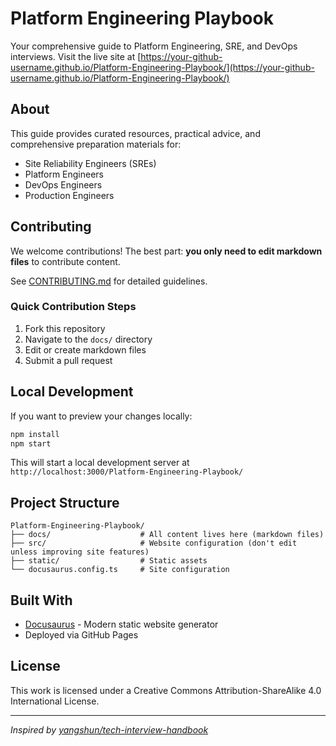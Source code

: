 # Platform Engineering Playbook

Your comprehensive guide to Platform Engineering, SRE, and DevOps interviews. Visit the live site at [https://your-github-username.github.io/Platform-Engineering-Playbook/](https://your-github-username.github.io/Platform-Engineering-Playbook/)

## About

This guide provides curated resources, practical advice, and comprehensive preparation materials for:
- Site Reliability Engineers (SREs)
- Platform Engineers
- DevOps Engineers
- Production Engineers

## Contributing

We welcome contributions! The best part: **you only need to edit markdown files** to contribute content.

See [CONTRIBUTING.md](CONTRIBUTING.md) for detailed guidelines.

### Quick Contribution Steps

1. Fork this repository
2. Navigate to the `docs/` directory
3. Edit or create markdown files
4. Submit a pull request

## Local Development

If you want to preview your changes locally:

```bash
npm install
npm start
```

This will start a local development server at `http://localhost:3000/Platform-Engineering-Playbook/`

## Project Structure

```
Platform-Engineering-Playbook/
├── docs/                    # All content lives here (markdown files)
├── src/                     # Website configuration (don't edit unless improving site features)
├── static/                  # Static assets
└── docusaurus.config.ts     # Site configuration
```

## Built With

- [Docusaurus](https://docusaurus.io/) - Modern static website generator
- Deployed via GitHub Pages

## License

This work is licensed under a Creative Commons Attribution-ShareAlike 4.0 International License.

---

*Inspired by [yangshun/tech-interview-handbook](https://github.com/yangshun/tech-interview-handbook)*